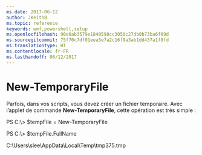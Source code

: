 ```yaml
---
ms.date: 2017-06-12
author: JKeithB
ms.topic: reference
keywords: wmf,powershell,setup
ms.openlocfilehash: 90e0ab3579e1840598cc3050c27db0b73ba6f69d
ms.sourcegitcommit: 75f70c7df01eea5e7a2c16f9a3ab1dd437a1f8fd
ms.translationtype: HT
ms.contentlocale: fr-FR
ms.lasthandoff: 06/12/2017
---
```

<a id="new-temporaryfile" class="xliff"></a>
# New-TemporaryFile
Parfois, dans vos scripts, vous devez créer un fichier temporaire. Avec l’applet de commande **New-TemporaryFile**, cette opération est très simple :

PS C:\\&gt; $tempFile = New-TemporaryFile

PS C:\\&gt; $tempFile.FullName

C:\\Users\\slee\\AppData\\Local\\Temp\\tmp375.tmp

